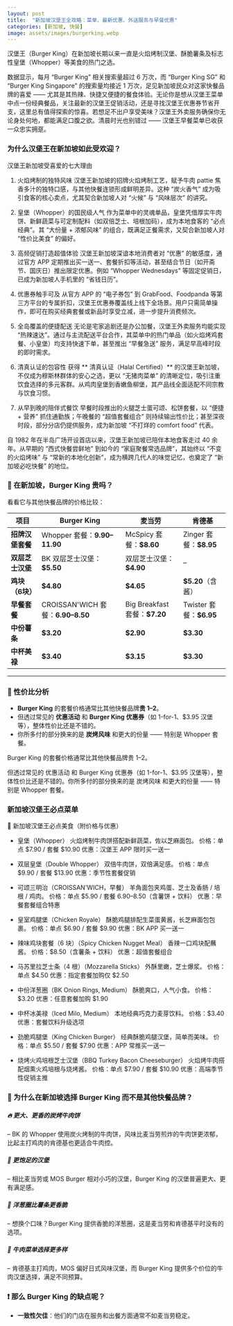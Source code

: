 ```yaml
---
layout: post
title:  "新加坡汉堡王全攻略：菜单、最新优惠、外送服务与早餐优惠"
categories: [新加坡, 快餐]
image: assets/images/burgerking.webp
---
```


汉堡王（Burger King）在新加坡长期以来一直是火焰烤制汉堡、酥脆薯条及标志性皇堡（Whopper）等美食的热门之选。

数据显示，每月 “Burger King” 相关搜索量超过 6 万次，而 “Burger King SG” 和 “Burger King Singapore” 的搜索量均接近 1 万次，足见新加坡民众对这家快餐品牌的喜爱 —— 尤其是其热辣、快捷又便捷的餐食体验。无论你是想从汉堡王菜单中点一份经典餐品，关注最新的汉堡王促销活动，还是寻找汉堡王优惠券节省开支，这里总有值得探索的惊喜。若想足不出户享受美味？汉堡王外卖服务确保你无论身处何地，都能满足口腹之欲。清晨时光也别错过 —— 汉堡王早餐菜单已收获一众忠实拥趸。

### 为什么汉堡王在新加坡如此受欢迎？

汉堡王新加坡受喜爱的七大理由

1. 火焰烤制的独特风味
汉堡王新加坡的招牌火焰烤制工艺，赋予牛肉 pattie 焦香多汁的独特口感，与其他快餐连锁形成鲜明差异。这种 “炭火香气” 成为吸引食客的核心卖点，尤其契合新加坡人对 “火候” 与 “风味层次” 的讲究。

2. 皇堡（Whopper）的国民级人气
作为菜单中的灵魂单品，皇堡凭借厚实牛肉饼、新鲜蔬菜与可定制配料（如双倍芝士、培根加码），成为本地食客的 “必点经典”。其 “大份量 + 浓郁风味” 的组合，既满足正餐需求，又契合新加坡人对 “性价比美食” 的偏好。

3. 高频促销打造超值体验
汉堡王新加坡深谙本地消费者对 “优惠” 的敏感度，通过官方 APP 定期推出买一送一、套餐折扣等活动，甚至结合节日（如开斋节、国庆日）推出限定优惠。例如 “Whopper Wednesdays” 等固定促销日，已成为新加坡人手机里的 “省钱日历”。

4. 优惠券触手可及
从官方 APP 的 “电子券包” 到 GrabFood、Foodpanda 等第三方平台的专属折扣，汉堡王优惠券覆盖线上线下全场景。用户只需简单操作，即可在购买经典套餐或新品时享受立减，进一步提升消费频次。

5. 全岛覆盖的便捷配送
无论是宅家追剧还是办公加餐，汉堡王外卖服务均能实现 “热辣速达”。通过与主流配送平台合作，其菜单中的热门单品（如火焰烤鸡套餐、小皇堡）均支持快速下单，甚至推出 “早餐急送” 服务，满足早高峰时段的即时需求。

6. 清真认证的包容性
获得 ** 清真认证（Halal Certified）** 的汉堡王新加坡，不仅成为穆斯林群体的安心之选，更以 “无猪肉菜单” 的清晰定位，吸引注重饮食选择的多元客群。从鸡肉皇堡到香嫩鱼柳堡，其产品线全面适配不同宗教与饮食习惯。

7. 从早到晚的陪伴式餐饮
早餐时段推出的火腿芝士蛋可颂、松饼套餐，以 “便捷 + 营养” 抓住通勤族；午晚餐的 “超值套餐组合” 则持续输出性价比；甚至深夜时段，部分分店仍提供服务，成为新加坡 “不打烊的 comfort food” 代表。

自 1982 年在半岛广场开设首店以来，汉堡王新加坡已陪伴本地食客走过 40 余年。从早期的 “西式快餐尝鲜地” 到如今的 “家庭聚餐常选品牌”，其始终以 “不变的火焰烤味” 与 “常新的本地化创新”，成为横跨几代人的味觉记忆，也奠定了 “新加坡必吃快餐” 的地位。

### 🍔 在新加坡，Burger King 贵吗？

看看它与其他快餐品牌的价格比较：

| 项目                     | Burger King                     | 麦当劳                        | 肯德基                       |
|--------------------------|----------------------------------|-------------------------------|------------------------------|
| **招牌汉堡套餐**          | Whopper 套餐：**$9.90–$11.90**  | McSpicy 套餐：**$8.60**       | Zinger 套餐：**$8.95**       |
| **双层芝士汉堡**          | BK 双层芝士汉堡：**$5.50**       | 双层芝士汉堡：**$4.90**       | –                            |
| **鸡块（6块）**           | **$4.80**                        | **$4.65**                     | **$5.20**（含酱）             |
| **早餐套餐**             | CROISSAN'WICH 套餐：**$6.90–$8.50** | Big Breakfast 套餐：**$7.20** | Twister 套餐：**$6.95**      |
| **中份薯条**             | **$3.20**                        | **$2.90**                     | **$3.30**                    |
| **中杯美禄**              | **$3.40**                        | **$3.15**                     | **$3.30**                    |

---

### 💸 性价比分析

- **Burger King** 的套餐价格通常比其他快餐品牌**贵 $1–$2**。
- 但透过常见的 **优惠活动** 和 **Burger King 优惠券**（如 1-for-1、$3.95 汉堡等），整体性价比还是不错的。
- 你所多付的部分换来的是 **炭烤风味** 和更大的份量 —— 特别是 Whopper 套餐。

Burger King 的套餐价格通常比其他快餐品牌贵 $1–$2。

但透过常见的 优惠活动 和 Burger King 优惠券（如 1-for-1、$3.95 汉堡等），整体性价比还是不错的。你所多付的部分换来的是 炭烤风味 和更大的份量 —— 特别是 Whopper 套餐。

### 新加坡汉堡王必点菜单

🍔 新加坡汉堡王必点美食（附价格与优惠）

+ 皇堡（Whopper）
火焰烤制牛肉饼搭配新鲜蔬菜，佐以芝麻面包。
价格：单点 $7.90 / 套餐 $10.90
优惠：汉堡王 APP 限时买一送一

+ 双层皇堡（Double Whopper）
双倍牛肉饼，双倍满足感。
价格：单点 $9.90 / 套餐 $13.90
优惠：季节性套餐促销

+ 可颂三明治（CROISSAN'WICH，早餐）
羊角面包夹鸡蛋、芝士及香肠 / 培根 / 鸡肉。
价格：单点 $5.90 / 套餐 $6.90–$8.50（含薯饼 + 饮料）
优惠：早餐套餐组合特惠

+ 皇室鸡腿堡（Chicken Royale）
酥脆鸡腿排配生菜蛋黄酱，长芝麻面包包裹。
价格：单点 $6.90 / 套餐 $9.90
优惠：BK APP 买一送一

+ 辣味鸡块套餐（6 块）（Spicy Chicken Nugget Meal）
香辣一口鸡块配蘸酱。
价格：$8.50（含薯条 + 饮料）
优惠：超值套餐组合

+ 马苏里拉芝士条（4 根）（Mozzarella Sticks）
外酥里嫩，芝士爆浆。
价格：单点 $4.50
优惠：指定套餐加购仅 $2.50

+ 中份洋葱圈（BK Onion Rings, Medium）
酥脆爽口，人气小食。
价格：$3.20
优惠：任意套餐加购 $1.90

+ 中杯冰美禄（Iced Milo, Medium）
本地经典巧克力麦芽饮料。
价格：$3.40
优惠：套餐饮料升级选项

+ 劲脆鸡腿堡（King Chicken Burger）
经典酥脆鸡腿汉堡，简单而美味。
价格：单点 $5.50 / 套餐 $7.90
优惠：APP 常推买一送一

+ 烧烤火鸡培根芝士汉堡（BBQ Turkey Bacon Cheeseburger）
火焰烤牛肉搭配烟熏火鸡培根与烧烤酱。
价格：单点 $7.90 / 套餐 $10.90
优惠：高端季节性促销主推

### 🍔 为什么在新加坡选择 Burger King 而不是其他快餐品牌？

##### 🔥 更大、更香的炭烤牛肉饼  
– BK 的 Whopper 使用炭火烤制的牛肉饼，风味比麦当劳煎炸的牛肉饼更浓郁，比起主打鸡肉的肯德基也更适合牛肉控。

##### 🍔 更饱足的汉堡  
– 相比麦当劳或 MOS Burger 相对小巧的汉堡，Burger King 的汉堡普遍更大、更有满足感。

##### 🧅 洋葱圈比薯条更香脆  
– 想换个口味？Burger King 提供香脆的洋葱圈，这是麦当劳和肯德基平时没有的选项。

##### 🥩 牛肉菜单选择更多样  
– 肯德基主打鸡肉，MOS 偏好日式风味汉堡，而 Burger King 提供多个价位的牛肉汉堡选择，满足不同预算。

### ❗ 那么 Burger King 的缺点呢？

- **一致性欠佳**：他们的门店在服务和出餐方面通常不如麦当劳稳定。